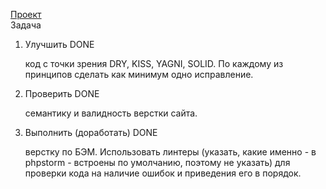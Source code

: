 [Проект](https://github.com/IvanSetskii/IvanSetskii.github.io/tree/main/module_18)   
Задача
1. Улучшить DONE
   

    код с точки зрения DRY, KISS, YAGNI, SOLID. По каждому из принципов сделать как минимум одно исправление.
    
2. Проверить DONE


    семантику и валидность верстки сайта.

3. Выполнить (доработать)  DONE


    верстку по БЭМ. Использовать линтеры (указать, какие именно - в phpstorm - встроены по умолчанию, поэтому не указать) для проверки кода на наличие ошибок и приведения его в порядок. 